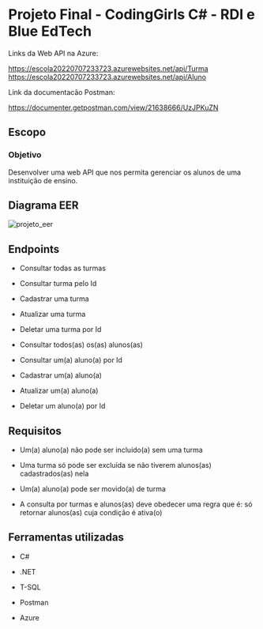 # Projeto Final - CodingGirls C# - RDI e Blue EdTech


Links da Web API na Azure:

https://escola20220707233723.azurewebsites.net/api/Turma
https://escola20220707233723.azurewebsites.net/api/Aluno


Link da documentacão Postman:

https://documenter.getpostman.com/view/21638666/UzJPKuZN


## Escopo

### Objetivo 

Desenvolver uma web API que nos permita gerenciar os alunos de uma instituição de ensino.


## Diagrama EER

![projeto_eer](https://user-images.githubusercontent.com/100654010/178077352-c10af3bf-e8a5-4a1b-a6ac-5978f3512512.png)


## Endpoints

- Consultar todas as turmas

- Consultar turma pelo Id

- Cadastrar uma turma

- Atualizar uma turma

- Deletar uma turma por Id

- Consultar todos(as) os(as) alunos(as)

- Consultar um(a) aluno(a) por Id

- Cadastrar um(a) aluno(a)

- Atualizar um(a) aluno(a)

- Deletar um aluno(a) por Id

## Requisitos

- Um(a) aluno(a) não pode ser incluído(a) sem uma turma

- Uma turma só pode ser excluída se não tiverem alunos(as) cadastrados(as) nela

- Um(a) aluno(a) pode ser movido(a) de turma

- A consulta por turmas e alunos(as) deve obedecer uma regra que é: só retornar alunos(as) cuja condição é ativa(o)

## Ferramentas utilizadas

- C#

- .NET

- T-SQL

- Postman

- Azure
